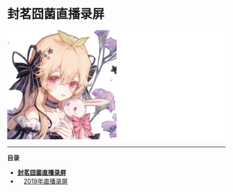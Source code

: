 # **封茗囧菌直播录屏**
![封茗囧菌](https://raw.githubusercontent.com/Mandi-Sa/Bilibili-Live-544820/master/repository-cover.png "封茗囧菌")

------------

**目录**

- [**封茗囧菌直播录屏**](#封茗囧菌直播录屏)
- &emsp;[2019年直播录屏](/../../releases/tag/2019 "2019年直播录屏")
